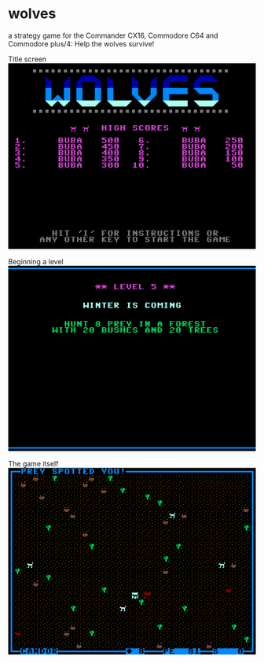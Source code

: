 # wolves

a strategy game for the Commander CX16, Commodore C64 and Commodore plus/4: Help the wolves survive!


Title screen
![Screen1](screenshots/title.png)

Beginning a level
![Screen2](screenshots/level.png)

The game itself
![Screen3](screenshots/game.png)
